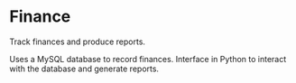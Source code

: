 # Finance

Track finances and produce reports.

Uses a MySQL database to record finances. Interface in Python to interact with
the database and generate reports.
